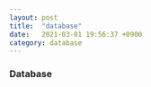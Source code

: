 ```yaml
---
layout: post
title:  "database"
date:   2021-03-01 19:56:37 +0900
category: database
---
```

### Database
